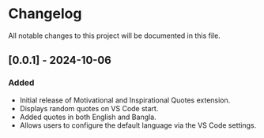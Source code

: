 # Changelog

All notable changes to this project will be documented in this file.

## [0.0.1] - 2024-10-06

### Added
- Initial release of Motivational and Inspirational Quotes extension.
- Displays random quotes on VS Code start.
- Added quotes in both English and Bangla.
- Allows users to configure the default language via the VS Code settings.

